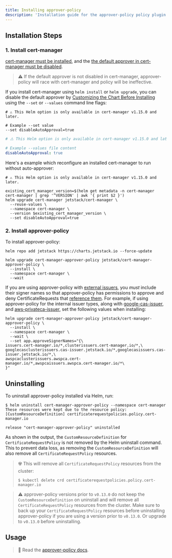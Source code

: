 ```yaml
---
title: Installing approver-policy
description: 'Installation guide for the approver-policy policy plugin for cert-manager'
---
```


## Installation Steps

### 1. Install cert-manager

[cert-manager must be installed](../../../installation/README.md), and
the [the default approver in cert-manager must be disabled](../../../usage/certificaterequest.md#approver-controller).

> ⚠️ If the default approver is not disabled in cert-manager, approver-policy will
> race with cert-manager and policy will be ineffective.

If you install cert-manager using `helm install` or `helm upgrade`,
you can disable the default approver by [Customizing the Chart Before Installing](https://helm.sh/docs/intro/using_helm/#customizing-the-chart-before-installing) using the `--set` or `--values` command line flags:

```
# ⚠️ This Helm option is only available in cert-manager v1.15.0 and later.

# Example --set value
--set disableAutoApproval=true
```

```yaml
# ⚠️ This Helm option is only available in cert-manager v1.15.0 and later.

# Example --values file content
disableAutoApproval: true
```

Here's a example which reconfigure an installed cert-manager to run without auto-approver:

```terminal
# ⚠️ This Helm option is only available in cert-manager v1.15.0 and later.

existing_cert_manager_version=$(helm get metadata -n cert-manager cert-manager | grep '^VERSION' | awk '{ print $2 }')
helm upgrade cert-manager jetstack/cert-manager \
  --reuse-values \
  --namespace cert-manager \
  --version $existing_cert_manager_version \
  --set disableAutoApproval=true
```

### 2. Install approver-policy

To install approver-policy:

```terminal
helm repo add jetstack https://charts.jetstack.io --force-update

helm upgrade cert-manager-approver-policy jetstack/cert-manager-approver-policy \
  --install \
  --namespace cert-manager \
  --wait
```

If you are using approver-policy with [external
issuers](../../../configuration/issuers.md), you _must_
include their signer names so that approver-policy has permissions to approve
and deny CertificateRequests that
[reference them](../../../usage/certificaterequest.md#rbac-syntax).
For example, if using approver-policy for the internal issuer types, along with
[google-cas-issuer](https://github.com/jetstack/google-cas-issuer), and
[aws-privateca-issuer](https://github.com/cert-manager/aws-privateca-issuer),
set the following values when installing:

```terminal
helm upgrade cert-manager-approver-policy jetstack/cert-manager-approver-policy \
  --install \
  --namespace cert-manager \
  --wait \
  --set app.approveSignerNames="{\
issuers.cert-manager.io/*,clusterissuers.cert-manager.io/*,\
googlecasclusterissuers.cas-issuer.jetstack.io/*,googlecasissuers.cas-issuer.jetstack.io/*,\
awspcaclusterissuers.awspca.cert-manager.io/*,awspcaissuers.awspca.cert-manager.io/*\
}"
```

## Uninstalling

To uninstall approver-policy installed via Helm, run:

```terminal
$ helm uninstall cert-manager-approver-policy --namespace cert-manager
These resources were kept due to the resource policy:
[CustomResourceDefinition] certificaterequestpolicies.policy.cert-manager.io

release "cert-manager-approver-policy" uninstalled
```

As shown in the output, the `CustomResourceDefinition` for `CertificateRequestPolicy`
is not removed by the Helm uninstall command. This to prevent data loss, as removing
the `CustomResourceDefinition` will also remove all `CertificateRequestPolicy` resources.

> ☢️ This will remove all `CertificateRequestPolicy` resources from the cluster:
> 
> ```terminal
> $ kubectl delete crd certificaterequestpolicies.policy.cert-manager.io
> ```

> ⚠️ approver-policy versions prior to `v0.13.0` do not keep the `CustomResourceDefinition` on uninstall
> and will remove all `CertificateRequestPolicy` resources from the cluster. Make sure to back up your
> `CertificateRequestPolicy` resources before uninstalling approver-policy if you are using a version
> prior to `v0.13.0`. Or upgrade to `v0.13.0` before uninstalling.

## Usage

> 📖 Read the [approver-policy docs](./README.md).
